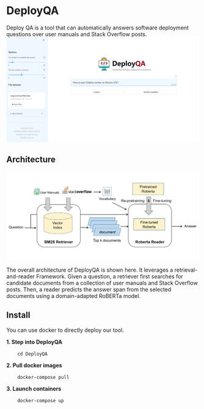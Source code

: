 # DeployQA
Deploy QA is a tool that can automatically answers software deployment questions over user manuals and Stack Overflow posts.
![system overview](pic/mainpage.png) 


## Architecture
![system overview](pic/architecture.png) 


The overall architecture of DeployQA is shown here. It leverages a retrieval-and-reader Framework. 
Given a question, a retriever first searches for candidate documents from a collection of user manuals and Stack Overflow posts. Then, a reader predicts the answer span from the selected documents using a domain-adapted RoBERTa model.

## Install
You can use docker to directly deploy our tool.

**1. Step into DeployQA**
```
    cd DeployQA
```

**2. Pull docker images**
```
    docker-compose pull
```

**3. Launch containers**
```
    docker-compose up
```



